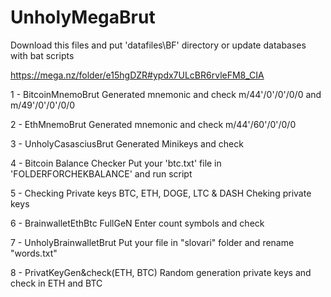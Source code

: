 # UnholyMegaBrut

Download this files and put 'datafiles\BF' directory or update databases with bat scripts

https://mega.nz/folder/e15hgDZR#ypdx7ULcBR6rvleFM8_CIA

1 - BitcoinMnemoBrut
    Generated mnemonic and check m/44'/0'/0'/0/0 and m/49'/0'/0'/0/0

2 - EthMnemoBrut
    Generated mnemonic and check m/44'/60'/0'/0/0 
    
3 - UnholyCasasciusBrut
    Generated Minikeys and check
    
4 - Bitcoin Balance Checker
    Put your 'btc.txt' file in 'FOLDERFORCHEKBALANCE' and run script
    
5 - Checking Private keys BTC, ETH, DOGE, LTC & DASH
    Cheking private keys
    
6 - BrainwalletEthBtc FullGeN
    Enter count symbols and check
    
7 - UnholyBrainwalletBrut
    Put your file in "slovari" folder and rename "words.txt"
    
8 - PrivatKeyGen&check(ETH, BTC)
    Random generation private keys and check in ETH and BTC
